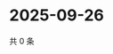 # 2025-09-26

共 0 条

<!-- BEGIN ZHIHUVIDEO -->
<!-- 最后更新时间 Fri Sep 26 2025 08:51:10 GMT+0800 (China Standard Time) -->

<!-- END ZHIHUVIDEO -->
